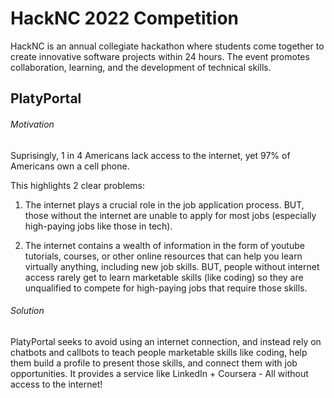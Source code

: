 # HackNC 2022 Competition

HackNC is an annual collegiate hackathon where students come together to create innovative software projects within 24 hours. The event promotes collaboration, learning, and the development of technical skills.

## PlatyPortal

###### Motivation
Suprisingly, 1 in 4 Americans lack access to the internet, yet 97% of Americans own a cell phone.

This highlights 2 clear problems:

1. The internet plays a crucial role in the job application process. BUT, those without the internet are unable to apply for most jobs (especially high-paying jobs like those in tech).

2. The internet contains a wealth of information in the form of youtube tutorials, courses, or other online resources that can help you learn virtually anything, including new job skills. BUT, people without internet access rarely get to learn marketable skills (like coding) so they are unqualified to compete for high-paying jobs that require those skills.

###### Solution
PlatyPortal seeks to avoid using an internet connection, and instead rely on chatbots and callbots to teach people marketable skills like coding, help them build a profile to present those skills, and connect them with job opportunities. It provides a service like LinkedIn + Coursera - All without access to the internet!


